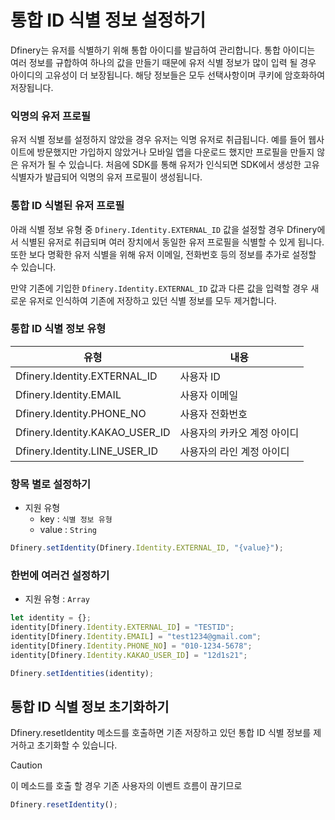 # 통합 ID 식별 정보 설정하기

Dfinery는 유저를 식별하기 위해 통합 아이디를 발급하여 관리합니다. 통합 아이디는 여러 정보를 규합하여 하나의 값을 만들기 때문에 유저 식별 정보가 많이 입력 될 경우 아이디의 고유성이 더 보장됩니다. 해당 정보들은 모두 선택사항이며 쿠키에 암호화하여 저장됩니다.

### 익명의 유저 프로필

유저 식별 정보를 설정하지 않았을 경우 유저는 익명 유저로 취급됩니다. 예를 들어 웹사이트에 방문했지만 가입하지 않았거나 모바일 앱을 다운로드 했지만 프로필을 만들지 않은 유저가 될 수 있습니다.
처음에 SDK를 통해 유저가 인식되면 SDK에서 생성한 고유 식별자가 발급되어 익명의 유저 프로필이 생성됩니다.


### 통합 ID 식별된 유저 프로필

아래 식별 정보 유형 중 `Dfinery.Identity.EXTERNAL_ID` 값을 설정할 경우 Dfinery에서 식별된 유저로 취급되며 여러 장치에서 동일한 유저 프로필을 식별할 수 있게 됩니다. 또한 보다 명확한 유저 식별을 위해 유저 이메일, 전화번호 등의 정보를 추가로 설정할 수 있습니다.

만약 기존에 기입한 `Dfinery.Identity.EXTERNAL_ID` 값과 다른 값을 입력할 경우 새로운 유저로 인식하여 기존에 저장하고 있던 식별 정보를 모두 제거합니다.


### 통합 ID 식별 정보 유형

| 유형                           | 내용                       |
| ------------------------------ | -------------------------- |
| Dfinery.Identity.EXTERNAL_ID   | 사용자 ID |
| Dfinery.Identity.EMAIL         | 사용자 이메일                |
| Dfinery.Identity.PHONE_NO      | 사용자 전화번호              |
| Dfinery.Identity.KAKAO_USER_ID | 사용자의 카카오 계정 아이디  |
| Dfinery.Identity.LINE_USER_ID  | 사용자의 라인 계정 아이디    |

### 항목 별로 설정하기

- 지원 유형
  - key : `식별 정보 유형`
  - value : `String`

```javascript
Dfinery.setIdentity(Dfinery.Identity.EXTERNAL_ID, "{value}");
```

### 한번에 여러건 설정하기

- 지원 유형 : `Array`

```javascript
let identity = {};
identity[Dfinery.Identity.EXTERNAL_ID] = "TESTID";
identity[Dfinery.Identity.EMAIL] = "test1234@gmail.com";
identity[Dfinery.Identity.PHONE_NO] = "010-1234-5678";
identity[Dfinery.Identity.KAKAO_USER_ID] = "12d1s21";

Dfinery.setIdentities(identity);
```

## 통합 ID 식별 정보 초기화하기

Dfinery.resetIdentity 메소드를 호출하면 기존 저장하고 있던 통합 ID 식별 정보를 제거하고 초기화할 수 있습니다.
> [!CAUTION]
> 이 메소드를 호출 할 경우 기존 사용자의 이벤트 흐름이 끊기므로 

```javascript
Dfinery.resetIdentity();
```

